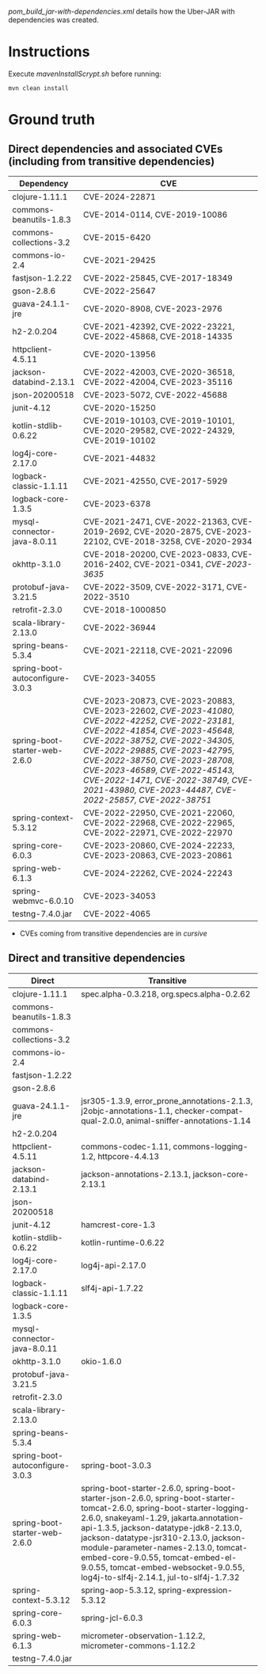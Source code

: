 _pom_build_jar-with-dependencies.xml_ details how the Uber-JAR with dependencies was created.
# Instructions
Execute _mavenInstallScrypt.sh_ before running:
```
mvn clean install
```
# Ground truth
## Direct dependencies and associated CVEs (including from transitive dependencies)
| Dependency | CVE |
| --- | --- |
| clojure-1.11.1 | CVE-2024-22871 |
| commons-beanutils-1.8.3 | CVE-2014-0114, CVE-2019-10086 |
| commons-collections-3.2 | CVE-2015-6420 |
| commons-io-2.4 | CVE-2021-29425 |
| fastjson-1.2.22 | CVE-2022-25845, CVE-2017-18349 |
| gson-2.8.6 | CVE-2022-25647 |
| guava-24.1.1-jre | CVE-2020-8908, CVE-2023-2976 |
| h2-2.0.204 | CVE-2021-42392, CVE-2022-23221, CVE-2022-45868, CVE-2018-14335 |
| httpclient-4.5.11 | CVE-2020-13956 |
| jackson-databind-2.13.1 | CVE-2022-42003, CVE-2020-36518, CVE-2022-42004, CVE-2023-35116 |
| json-20200518 | CVE-2023-5072, CVE-2022-45688 |
| junit-4.12 | CVE-2020-15250 |
| kotlin-stdlib-0.6.22 | CVE-2019-10103, CVE-2019-10101, CVE-2020-29582, CVE-2022-24329, CVE-2019-10102 |
| log4j-core-2.17.0 | CVE-2021-44832 |
| logback-classic-1.1.11 | CVE-2021-42550, CVE-2017-5929 |
| logback-core-1.3.5 | CVE-2023-6378 |
| mysql-connector-java-8.0.11 | CVE-2021-2471, CVE-2022-21363, CVE-2019-2692, CVE-2020-2875, CVE-2023-22102, CVE-2018-3258, CVE-2020-2934 |
| okhttp-3.1.0 | CVE-2018-20200, CVE-2023-0833, CVE-2016-2402, CVE-2021-0341, _CVE-2023-3635_ |
| protobuf-java-3.21.5 | CVE-2022-3509, CVE-2022-3171, CVE-2022-3510 |
| retrofit-2.3.0 | CVE-2018-1000850 |
| scala-library-2.13.0 | CVE-2022-36944 |
| spring-beans-5.3.4 | CVE-2021-22118, CVE-2021-22096 |
| spring-boot-autoconfigure-3.0.3 | CVE-2023-34055 |
| spring-boot-starter-web-2.6.0 | CVE-2023-20873, CVE-2023-20883, CVE-2023-22602, _CVE-2023-41080, CVE-2022-42252, CVE-2022-23181, CVE-2022-41854, CVE-2023-45648, CVE-2022-38752, CVE-2022-34305, CVE-2022-29885, CVE-2023-42795, CVE-2022-38750, CVE-2023-28708, CVE-2023-46589, CVE-2022-45143, CVE-2022-1471, CVE-2022-38749, CVE-2021-43980, CVE-2023-44487, CVE-2022-25857, CVE-2022-38751_ |
| spring-context-5.3.12 | CVE-2022-22950, CVE-2021-22060, CVE-2022-22968, CVE-2022-22965, CVE-2022-22971, CVE-2022-22970 |
| spring-core-6.0.3 | CVE-2023-20860, CVE-2024-22233, CVE-2023-20863, CVE-2023-20861 |
| spring-web-6.1.3 | CVE-2024-22262, CVE-2024-22243 |
| spring-webmvc-6.0.10 | CVE-2023-34053 |
| testng-7.4.0.jar | CVE-2022-4065 |
* CVEs coming from transitive dependencies are in _cursive_

## Direct and transitive dependencies
| Direct | Transitive |
| --- | --- |
| clojure-1.11.1 | spec.alpha-0.3.218, org.specs.alpha-0.2.62 |
| commons-beanutils-1.8.3 |  |
| commons-collections-3.2 |  |
| commons-io-2.4 |  |
| fastjson-1.2.22 |  |
| gson-2.8.6 |  |
| guava-24.1.1-jre | jsr305-1.3.9, error_prone_annotations-2.1.3, j2objc-annotations-1.1, checker-compat-qual-2.0.0, animal-sniffer-annotations-1.14 |
| h2-2.0.204 |  |
| httpclient-4.5.11 | commons-codec-1.11, commons-logging-1.2, httpcore-4.4.13 |
| jackson-databind-2.13.1 | jackson-annotations-2.13.1, jackson-core-2.13.1 |
| json-20200518 |  |
| junit-4.12 | hamcrest-core-1.3 |
| kotlin-stdlib-0.6.22 | kotlin-runtime-0.6.22 |
| log4j-core-2.17.0 | log4j-api-2.17.0 |
| logback-classic-1.1.11 | slf4j-api-1.7.22 |
| logback-core-1.3.5 |  |
| mysql-connector-java-8.0.11 |  |
| okhttp-3.1.0 | okio-1.6.0 |
| protobuf-java-3.21.5 |  |
| retrofit-2.3.0 |  |
| scala-library-2.13.0 |  |
| spring-beans-5.3.4 |  |
| spring-boot-autoconfigure-3.0.3 | spring-boot-3.0.3 |
| spring-boot-starter-web-2.6.0 | spring-boot-starter-2.6.0, spring-boot-starter-json-2.6.0, spring-boot-starter-tomcat-2.6.0, spring-boot-starter-logging-2.6.0, snakeyaml-1.29, jakarta.annotation-api-1.3.5, jackson-datatype-jdk8-2.13.0, jackson-datatype-jsr310-2.13.0, jackson-module-parameter-names-2.13.0, tomcat-embed-core-9.0.55, tomcat-embed-el-9.0.55, tomcat-embed-websocket-9.0.55, log4j-to-slf4j-2.14.1, jul-to-slf4j-1.7.32|
| spring-context-5.3.12 | spring-aop-5.3.12, spring-expression-5.3.12 |
| spring-core-6.0.3 | spring-jcl-6.0.3 |
| spring-web-6.1.3 | micrometer-observation-1.12.2, micrometer-commons-1.12.2 |
| testng-7.4.0.jar | |
